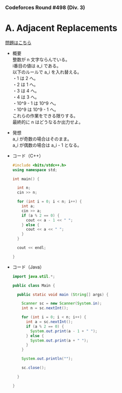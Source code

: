 ### Codeforces Round #498 (Div. 3)

# A. Adjacent Replacements

  [問題はこちら](https://codeforces.com/problemset/problem/1006/A)
  
- 概要<br>
  整数が n 文字ならんでいる。<br>
  i番目の値は a_i である。<br>
  以下のルールで a_i を入れ替える。<br>
  ・1 は 2 へ。<br>
  ・2 は 1 へ。<br>
  ・3 は 4 へ。<br>
  ・4 は 3 へ。<br>
  ・10^9 - 1 は 10^9 へ。<br>
  ・10^9 は 10^9 - 1 へ。<br>
  これらの作業をできる限りする。<br>
  最終的に n はどうなるか出力せよ。
  
- 発想<br>
  a_i が奇数の場合はそのまま。<br>
  a_i が偶数の場合は a_i - 1 となる。
  
  
- コード（C++）

  ```cpp
  #include <bits/stdc++.h>
  using namespace std;

  int main() {

    int n;
    cin >> n;

    for (int i = 0; i < n; i++) {
      int a;
      cin >> a;
      if (a % 2 == 0) {
        cout << a - 1 << " ";   
      } else {
        cout << a << " ";
      }
    }

    cout << endl;

  }
  ```
  
- コード（Java）

  ```java
  import java.util.*;

  public class Main {

    public static void main (String[] args) {

      Scanner sc = new Scanner(System.in);
      int n = sc.nextInt();

      for (int i = 0; i < n; i++) {
        int a = sc.nextInt();
        if (a % 2 == 0) {
          System.out.print(a - 1 + " ");
        } else {
          System.out.print(a + " ");
        }
      }

      System.out.println("");

      sc.close();

    }

  }
  ```
    